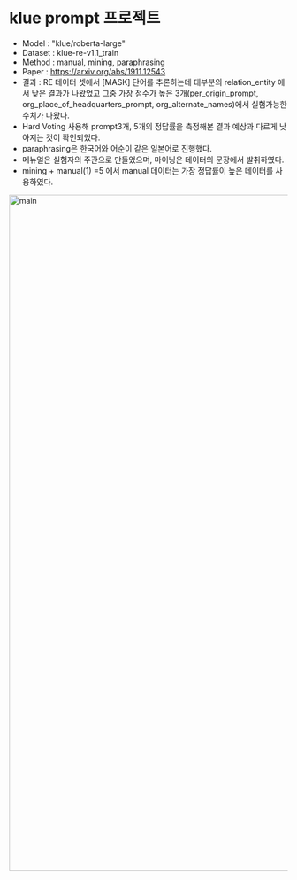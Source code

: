 # klue prompt 프로젝트
- Model : "klue/roberta-large"
- Dataset : klue-re-v1.1_train  
- Method : manual, mining, paraphrasing
- Paper : https://arxiv.org/abs/1911.12543
- 결과 : RE 데이터 셋에서 [MASK] 단어를 추론하는데 대부분의 relation_entity 에서 낮은 결과가 나왔었고 그중 가장 점수가 높은 3개(per_origin_prompt, org_place_of_headquarters_prompt, org_alternate_names)에서 실험가능한 수치가 나왔다.
- Hard Voting 사용해 prompt3개, 5개의 정답률을 측정해본 결과 예상과 다르게 낮아지는 것이 확인되었다. 
- paraphrasing은 한국어와 어순이 같은 일본어로 진행했다.
- 메뉴얼은 실험자의 주관으로 만들었으며, 마이닝은 데이터의 문장에서 발취하였다.
- mining + manual(1) =5 에서 manual 데이터는 가장 정답률이 높은 데이터를 사용하였다.

<img width="1221" alt="main" src="file:///Users/baeg-ingeol/Documents/%E1%84%89%E1%85%B3%E1%84%8F%E1%85%B3%E1%84%85%E1%85%B5%E1%86%AB%E1%84%89%E1%85%A3%E1%86%BA%202023-04-30%20%E1%84%8B%E1%85%A9%E1%84%8C%E1%85%A5%E1%86%AB%2010.46.54.png">
